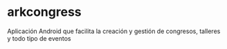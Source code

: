 # arkcongress
Aplicación Android que facilita la creación y gestión de congresos, talleres y todo tipo de eventos
